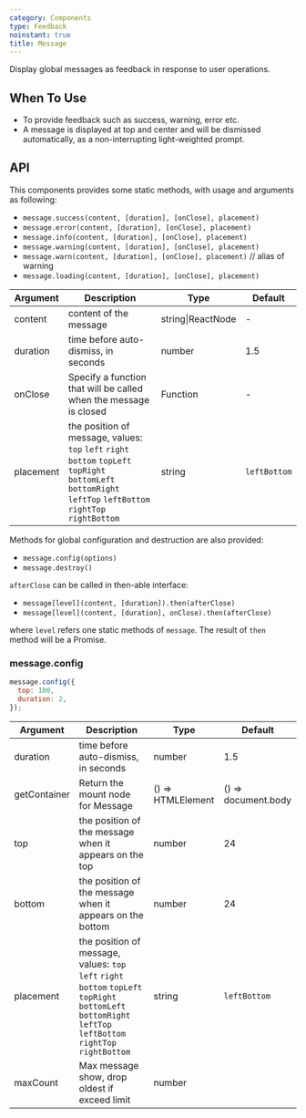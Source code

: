 ```yaml
---
category: Components
type: Feedback
noinstant: true
title: Message
---
```


Display global messages as feedback in response to user operations.

## When To Use

- To provide feedback such as success, warning, error etc.
- A message is displayed at top and center and will be dismissed automatically, as a non-interrupting light-weighted prompt.

## API

This components provides some static methods, with usage and arguments as following:

- `message.success(content, [duration], [onClose], placement)`
- `message.error(content, [duration], [onClose], placement)`
- `message.info(content, [duration], [onClose], placement)`
- `message.warning(content, [duration], [onClose], placement)`
- `message.warn(content, [duration], [onClose], placement)` // alias of warning
- `message.loading(content, [duration], [onClose], placement)`

| Argument | Description | Type | Default |
| -------- | ----------- | ---- | ------- |
| content | content of the message | string\|ReactNode | - |
| duration | time before auto-dismiss, in seconds | number | 1.5 |
| onClose | Specify a function that will be called when the message is closed | Function | - |
| placement | the position of message, values: `top` `left` `right` `bottom` `topLeft` `topRight` `bottomLeft` `bottomRight` `leftTop` `leftBottom` `rightTop` `rightBottom`| string | `leftBottom` |

Methods for global configuration and destruction are also provided:

- `message.config(options)`
- `message.destroy()`

`afterClose` can be called in then-able interface:

- `message[level](content, [duration]).then(afterClose)`
- `message[level](content, [duration], onClose).then(afterClose)`

where `level` refers one static methods of `message`. The result of `then` method will be a Promise.

### message.config

```js
message.config({
  top: 100,
  duration: 2,
});
```

| Argument | Description | Type | Default |
| -------- | ----------- | ---- | ------- |
| duration | time before auto-dismiss, in seconds | number | 1.5 |
| getContainer | Return the mount node for Message | () => HTMLElement | () => document.body |
| top | the position of the message when it appears on the top | number | 24 |
| bottom | the position of the message when it appears on the bottom | number | 24 |
| placement | the position of message, values: `top` `left` `right` `bottom` `topLeft` `topRight` `bottomLeft` `bottomRight` `leftTop` `leftBottom` `rightTop` `rightBottom`| string | `leftBottom` |
| maxCount | Max message show, drop oldest if exceed limit | number |  |
